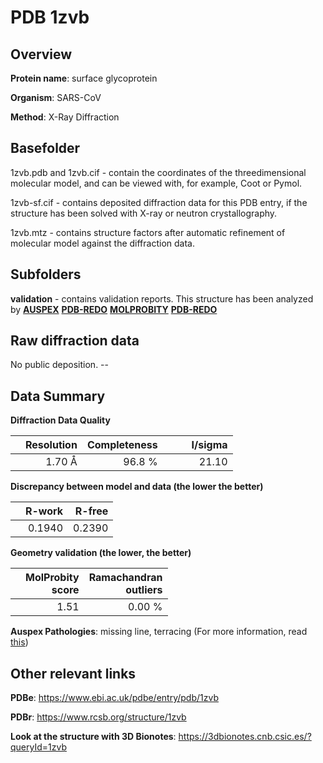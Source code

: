 # PDB 1zvb

## Overview

**Protein name**: surface glycoprotein

**Organism**: SARS-CoV

**Method**: X-Ray Diffraction

## Basefolder

1zvb.pdb and 1zvb.cif - contain the coordinates of the threedimensional molecular model, and can be viewed with, for example, Coot or Pymol.

1zvb-sf.cif - contains deposited diffraction data for this PDB entry, if the structure has been solved with X-ray or neutron crystallography.

1zvb.mtz - contains structure factors after automatic refinement of molecular model against the diffraction data.

## Subfolders





**validation** - contains validation reports. This structure has been analyzed by [**AUSPEX**](https://github.com/thorn-lab/coronavirus_structural_task_force/tree/master/pdb/surface_glycoprotein/SARS-CoV/1zvb/validation/auspex) [**PDB-REDO**](https://github.com/thorn-lab/coronavirus_structural_task_force/tree/master/pdb/surface_glycoprotein/SARS-CoV/1zvb/validation/pdb-redo) [**MOLPROBITY**](https://github.com/thorn-lab/coronavirus_structural_task_force/tree/master/pdb/surface_glycoprotein/SARS-CoV/1zvb/validation/molprobity) [**PDB-REDO**](https://github.com/thorn-lab/coronavirus_structural_task_force/blob/master/pdb/surface_glycoprotein/SARS-CoV/1zvb/validation/Xtriage_output.log) 

## Raw diffraction data

No public deposition. --<br> 

## Data Summary
**Diffraction Data Quality**

|   | Resolution | Completeness| I/sigma |
|---|-------------:|----------------:|--------------:|
|   |1.70 Å|96.8  %|<img width=50/>21.10|

**Discrepancy between model and data (the lower the better)**

|   | **R-work**| **R-free**   
|---|-------------:|----------------:|           
||  0.1940|  0.2390|

**Geometry validation (the lower, the better)**

|   |**MolProbity<br>score**| **Ramachandran<br>outliers** 
|---|-------------:|----------------:|
||  1.51|  0.00 %|

**Auspex Pathologies**: missing line, terracing (For more information, read [this](https://github.com/thorn-lab/coronavirus_structural_task_force/blob/master/pdb/surface_glycoprotein/SARS-CoV/1zvb/validation/auspex/1zvb_auspex_comments.txt))

 



## Other relevant links 
**PDBe**:  https://www.ebi.ac.uk/pdbe/entry/pdb/1zvb
 
**PDBr**: https://www.rcsb.org/structure/1zvb 

**Look at the structure with 3D Bionotes**: https://3dbionotes.cnb.csic.es/?queryId=1zvb

